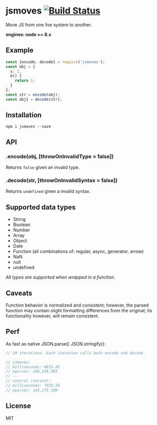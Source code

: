 # jsmoves [![Build Status](https://travis-ci.org/iamdevonbutler/jsmoves.svg?branch=master)](https://travis-ci.org/iamdevonbutler/jsmoves)

Move JS from one live system to another.

**engines: node >= 8.x**

## Example
```javascript
const {encode, decode} = require('jsmoves');
const obj = {
  a: 1,
  b() {
    return 1;
  }
};
const str = encode(obj);
const obj1 = decode(str);
```

## Installation

```
npm i jsmoves --save
```

## API
### .encode(obj, [throwOnInvalidType = false])
Returns `false` given an invalid type.

### .decode(str, [throwOnInvalidSyntax = false])
Returns `undefined` given a invalid syntax.

## Supported data types

- String
- Boolean
- Number
- Array
- Object
- Date
- Function (all combinations of: regular, async, generator, arrow)
- NaN
- null
- undefined

*All types are supported when wrapped in a function.*

## Caveats
Function behavior is normalized and consistent; however, the parsed function may contain slight formatting differences from the original; its functionality however, will remain consistent.

## Perf
As fast as native JSON.parse() JSON.stringify():

```javascript
// 1M iterations. Each iteration calls both encode and decode.

// jsmoves:
// milliseconds: 6833.45
// ops/sec: 146,338.965
// ---
// control (native):
// milliseconds: 7033.58
// ops/sec: 142,175.109
```

## License
MIT
